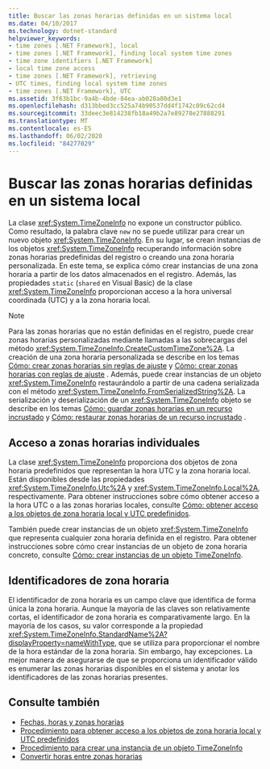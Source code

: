 ```yaml
---
title: Buscar las zonas horarias definidas en un sistema local
ms.date: 04/10/2017
ms.technology: dotnet-standard
helpviewer_keywords:
- time zones [.NET Framework], local
- time zones [.NET Framework], finding local system time zones
- time zone identifiers [.NET Framework]
- local time zone access
- time zones [.NET Framework], retrieving
- UTC times, finding local system time zones
- time zones [.NET Framework], UTC
ms.assetid: 3f63b1bc-9a4b-4bde-84ea-ab028a80d3e1
ms.openlocfilehash: d313bbed3cc525a74b90537dd4f1742c09c62cd4
ms.sourcegitcommit: 33deec3e814238fb18a49b2a7e89278e27888291
ms.translationtype: MT
ms.contentlocale: es-ES
ms.lasthandoff: 06/02/2020
ms.locfileid: "84277029"
---
```

# <a name="finding-the-time-zones-defined-on-a-local-system"></a>Buscar las zonas horarias definidas en un sistema local

La clase <xref:System.TimeZoneInfo> no expone un constructor público. Como resultado, la palabra clave `new` no se puede utilizar para crear un nuevo objeto <xref:System.TimeZoneInfo>. En su lugar, se crean instancias de los objetos <xref:System.TimeZoneInfo> recuperando información sobre zonas horarias predefinidas del registro o creando una zona horaria personalizada. En este tema, se explica cómo crear instancias de una zona horaria a partir de los datos almacenados en el registro. Además, las propiedades `static` (`shared` en Visual Basic) de la clase <xref:System.TimeZoneInfo> proporcionan acceso a la hora universal coordinada (UTC) y a la zona horaria local.

> [!NOTE]
> Para las zonas horarias que no están definidas en el registro, puede crear zonas horarias personalizadas mediante llamadas a las sobrecargas del método <xref:System.TimeZoneInfo.CreateCustomTimeZone%2A>. La creación de una zona horaria personalizada se describe en los temas [Cómo: crear zonas horarias sin reglas de ajuste](create-time-zones-without-adjustment-rules.md) y [Cómo: crear zonas horarias con reglas de ajuste](create-time-zones-with-adjustment-rules.md) . Además, puede crear instancias de un objeto <xref:System.TimeZoneInfo> restaurándolo a partir de una cadena serializada con el método <xref:System.TimeZoneInfo.FromSerializedString%2A>. La serialización y deserialización de un <xref:System.TimeZoneInfo> objeto se describe en los temas [Cómo: guardar zonas horarias en un recurso incrustado](save-time-zones-to-an-embedded-resource.md) y [Cómo: restaurar zonas horarias de un recurso incrustado](restore-time-zones-from-an-embedded-resource.md) .

## <a name="accessing-individual-time-zones"></a>Acceso a zonas horarias individuales

La clase <xref:System.TimeZoneInfo> proporciona dos objetos de zona horaria predefinidos que representan la hora UTC y la zona horaria local. Están disponibles desde las propiedades <xref:System.TimeZoneInfo.Utc%2A> y <xref:System.TimeZoneInfo.Local%2A>, respectivamente. Para obtener instrucciones sobre cómo obtener acceso a la hora UTC o a las zonas horarias locales, consulte [Cómo: obtener acceso a los objetos de zona horaria local y UTC predefinidos](access-utc-and-local.md).

También puede crear instancias de un objeto <xref:System.TimeZoneInfo> que representa cualquier zona horaria definida en el registro. Para obtener instrucciones sobre cómo crear instancias de un objeto de zona horaria concreto, consulte [Cómo: crear instancias de un objeto TimeZoneInfo](instantiate-time-zone-info.md).

## <a name="time-zone-identifiers"></a>Identificadores de zona horaria

El identificador de zona horaria es un campo clave que identifica de forma única la zona horaria. Aunque la mayoría de las claves son relativamente cortas, el identificador de zona horaria es comparativamente largo. En la mayoría de los casos, su valor corresponde a la propiedad <xref:System.TimeZoneInfo.StandardName%2A?displayProperty=nameWithType>, que se utiliza para proporcionar el nombre de la hora estándar de la zona horaria. Sin embargo, hay excepciones. La mejor manera de asegurarse de que se proporciona un identificador válido es enumerar las zonas horarias disponibles en el sistema y anotar los identificadores de las zonas horarias presentes.

## <a name="see-also"></a>Consulte también

- [Fechas, horas y zonas horarias](index.md)
- [Procedimiento para obtener acceso a los objetos de zona horaria local y UTC predefinidos](access-utc-and-local.md)
- [Procedimiento para crear una instancia de un objeto TimeZoneInfo](instantiate-time-zone-info.md)
- [Convertir horas entre zonas horarias](converting-between-time-zones.md)
